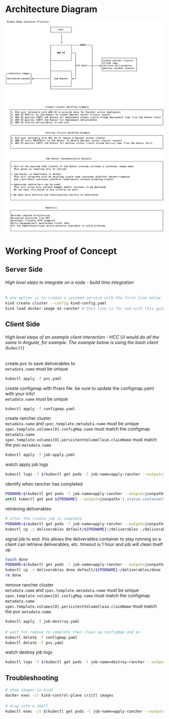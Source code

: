 # Architecture Diagram

![](decoupled-arch.png)

# Working Proof of Concept

## Server Side
###### High level steps to integrate on a node - build time integration

```bash
# one option is to create a systemd service with the first line below
kind create cluster --config kind-config.yaml
kind load docker-image ez-rancher # this line is for use with this guide
```

## Client Side
###### High level steps of an example client interaction - HCC UI would do all the same in Angular, for example. The example below is using the bash client (`kubectl`)  

create pvc to save deliverables to  
`metadata.name` must be unique
```bash
kubectl apply -f pvc.yaml
```

create configmap with tfvars file. be sure to update the configmap.yaml with your info!  
`metadata.name` must be unique
```bash
kubectl apply -f configmap.yaml
```

create rancher cluster  
`metadata.name` and `spec.template.metadata.name` must be unique  
`spec.template.volumes[0].configMap.name` must match the configmap `metadata.name`  
`spec.template.volumes[0].persistentVolumeClaim.claimName` must match the pvc `metadata.name`
```bash
kubectl apply -f job-apply.yaml
```
watch apply job logs
```bash
kubectl logs -f $(kubectl get pods -l job-name=apply-rancher --output=jsonpath={.items..metadata.name}) apply-rancher
```

identify when rancher has completed
```bash
PODNAME=$(kubectl get pods -l job-name=apply-rancher --output=jsonpath={.items..metadata.name})
until kubectl get pod ${PODNAME} --output=jsonpath='{.status.containerStatuses[?(@.name=="apply-rancher")].state.terminated}' | grep -q "Completed"; do echo -n "."; sleep 2; done
```

retrieving deliverables
```bash
# after the create job is complete
PODNAME=$(kubectl get pods -l job-name=apply-rancher --output=jsonpath={.items..metadata.name})
kubectl cp -c deliverables default/${PODNAME}:/deliverables ./deliverables
```

signal job to end. this allows the deliverables container to stay running so a client can retrieve deliverables, etc. timeout is 1 hour and job will clean itself up
```bash
touch done
PODNAME=$(kubectl get pods -l job-name=apply-rancher --output=jsonpath={.items..metadata.name})
kubectl cp -c deliverables done default/${PODNAME}:/deliverables/done
rm done
```

remove rancher cluster  
`metadata.name` and `spec.template.metadata.name` must be unique  
`spec.template.volumes[0].configMap.name` must match the configmap `metadata.name`  
`spec.template.volumes[0].persistentVolumeClaim.claimName` must match the pvc `metadata.name`  
```bash
kubectl apply -f job-destroy.yaml

# wait for remove to complete then clean up configmap and pv
kubectl delete -f configmap.yaml
kubectl delete -f pvc.yaml
```

watch destroy job logs
```bash
kubectl logs -f $(kubectl get pods -l job-name=destroy-rancher --output=jsonpath={.items..metadata.name}) destroy-rancher
```

## Troubleshooting
```bash
# show images in kind
docker exec -it kind-control-plane crictl images

# drop into a shell
kubectl exec -it $(kubectl get pods -l job-name=apply-rancher --output=jsonpath={.items..metadata.name}) -c deliverables sh
```
